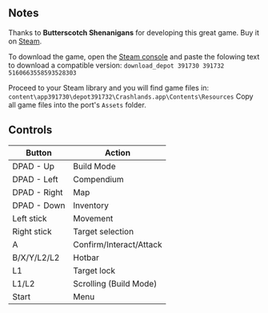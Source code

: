 ## Notes

Thanks to **Butterscotch Shenanigans** for developing this great game. Buy it on [Steam](https://store.steampowered.com/app/391730/Crashlands).

To download the game, open the [Steam console](steam://open/console) and paste the folowing text to download a compatible version: `download_depot 391730 391732 5160663558593528303`

Proceed to your Steam library and you will find game files in: `content\app391730\depot391732\Crashlands.app\Contents\Resources`
Copy all game files into the port's `Assets` folder.



## Controls

| Button | Action |
|--|--| 
|DPAD - Up|Build Mode|
|DPAD - Left|Compendium|
|DPAD - Right|Map|
|DPAD - Down|Inventory|
|Left stick|Movement|
|Right stick|Target selection|
|A|Confirm/Interact/Attack|
|B/X/Y/L2/L2|Hotbar|
|L1|Target lock|
|L1/L2|Scrolling (Build Mode)|
|Start|Menu|


